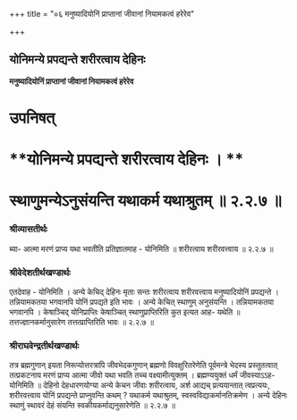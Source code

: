 +++
title = "०६ मनुष्यादियोनिं प्राप्तानां जीवानां नियामकत्वं हरेरेव"

+++


## योनिमन्ये प्रपद्यन्ते शरीरत्वाय देहिनः

**मनुष्यादियोनिं प्राप्तानां जीवानां नियामकत्वं हरेरेव**

# **उपनिषत्**

# **योनिमन्ये प्रपद्यन्ते शरीरत्वाय देहिनः । **

# **स्थाणुमन्येऽनुसंयन्ति यथाकर्म यथाश्रुतम् ॥ २.२.७ ॥**

### **श्रीव्यासतीर्थः**

ब्या- आत्मा मरणं प्राप्य यथा भवतीति प्रतिज्ञातमाह - योनिमिति ॥ शरीरत्वाय शरीरवत्त्वाय ॥ २.२.७ ॥

### **श्रीवेदेशतीर्थखण्डार्थः**

एतदेवाह - योनिमिति । अन्ये केचिद् देहिनः मृताः सन्तः शरीरत्वाय शरीरवत्त्वाय मनुष्यादियोनिं प्रपद्यन्ते । तन्नियामकतया भगवानपि योनिं प्रपद्यते इति भावः । अन्ये केचित् स्थाणुम् अनुसंयन्ति । तन्नियामकतया भगवानपि । केषाञ्चिद् योनिप्राप्तिः केषाञ्चित् स्थाणुप्राप्तिरिति कुत इत्यत आह- यथेति ॥ तत्तज्ज्ञानकर्मानुसारेण तत्तत्प्राप्तिरिति भावः ॥ २.२.७ ॥

### **श्रीराघवेन्द्रतीर्थखण्डार्थः**

तत्र ब्रह्मगुणान् इयता निरूप्योत्तरत्रापि जीवभेदकगुणान् ब्रह्मणो विवक्षुरितरेणेति पूर्वमन्त्रे भेदस्य प्रस्तुतत्वात् तत्प्रकटनाय मरणं प्राप्य आत्मा जीवो यथा भवति तच्च वक्ष्यामीत्युक्तम् । ब्रह्मण्ययुक्तं धर्मं जीवस्याऽऽह- योनिमिति ॥ देहिनो देहधारणयोग्या अन्ये केचन जीवाः शरीरत्वाय, अर्श आद्यच् प्रत्ययान्तात् त्वप्रत्ययः, शरीरवत्त्वाय योनिं प्रपद्यन्ते प्राप्नुवन्ति कथम् ? यथाकर्म यथाश्रुतम्, स्वस्वविद्याकर्मानतिक्रमेण । अन्ये देहिनः स्थाणुं स्थावरं देहं संयन्ति स्वकीयकर्माद्यनुसारेणेति ॥ २.२.७ ॥

